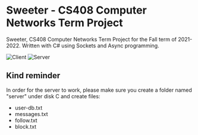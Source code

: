 # Sweeter - CS408 Computer Networks Term Project
Sweeter, CS408 Computer Networks Term Project for the Fall term of 2021-2022. Written with C# using Sockets and Async programming.

![Client](https://i.ibb.co/K5x7NZt/Screenshot-200.png)
![Server](https://i.ibb.co/D96L2XG/Screenshot-201.png)

## Kind reminder
In order for the server to work, please make sure you create a folder named "server" under disk C and create files:
- user-db.txt
- messages.txt
- follow.txt
- block.txt
